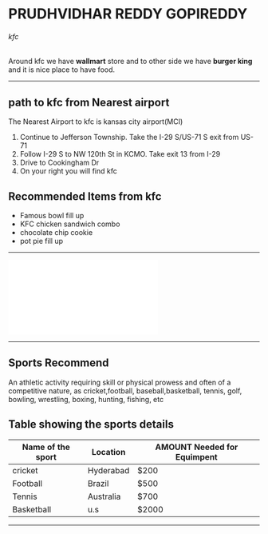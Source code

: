 # PRUDHVIDHAR REDDY GOPIREDDY
###### kfc

Around kfc we have **wallmart** store and to other side we have **burger king** and it is nice place to have food.

***
## path to kfc from Nearest airport
The Nearest Airport to kfc is kansas city  airport(MCI)
1. Continue to Jefferson Township. Take the I-29 S/US-71 S exit from US-71
2. Follow I-29 S to NW 120th St in KCMO. Take exit 13 from I-29
3. Drive to Cookingham Dr
4. On your right you will find kfc

## Recommended Items from kfc
* Famous bowl fill up 
* KFC chicken sandwich combo
* chocolate chip cookie
* pot pie fill up
***
![About prudhvidhar](Aboutme.md)

***
## Sports Recommend
An athletic activity requiring skill or physical prowess and often of a competitive nature, as  cricket,football, baseball,basketball, tennis, golf, bowling, wrestling, boxing, hunting, fishing, etc
## Table showing the sports details

|Name of the sport| Location | AMOUNT Needed for Equimpent|
| ---  | ---   | ---   |
|cricket|Hyderabad|$200|
|Football|Brazil|$500|
|Tennis|Australia|$700|
|Basketball|u.s|$2000|
***






